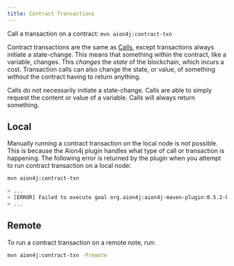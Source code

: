 ```yaml
---
title: Contract Transactions
---
```


Call a transaction on a contract: `mvn aion4j:contract-txn`

Contract transactions are the same as [Calls](call), except transactions always initiate a state-change. This means that something within the contract, like a variable, changes. This _changes_ the _state_ of the blockchain, which incurs a cost. Transaction calls can also change the state, or value, of something _without_ the contract having to return anything.

Calls do not necessarily initiate a state-change. Calls are able to simply request the content or value of a variable. Calls will always return something.

## Local

Manually running a contract transaction on the local node is not possible. This is because the Aion4j plugin handles what type of call or transaction is happening. The following error is returned by the plugin when you attempt to run contract transaction on a local node:

```bash
mvn aion4j:contract-txn

> ...
> [ERROR] Failed to execute goal org.aion4j:aion4j-maven-plugin:0.5.2-beta2:contract-txn (default-cli) on project helloworld: For local Avm mode, use aion4j:call goal to send transaction -> [Help 1]
> ...
```

## Remote

To run a contract transaction on a remote note, run:

```bash
mvn aion4j:contract-txn -Premote
```
